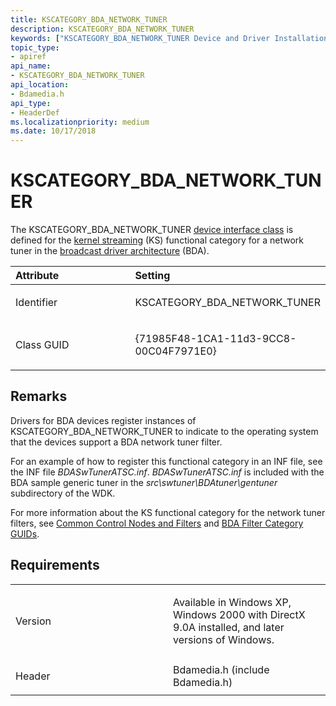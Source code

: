```yaml
---
title: KSCATEGORY_BDA_NETWORK_TUNER
description: KSCATEGORY_BDA_NETWORK_TUNER
keywords: ["KSCATEGORY_BDA_NETWORK_TUNER Device and Driver Installation"]
topic_type:
- apiref
api_name:
- KSCATEGORY_BDA_NETWORK_TUNER
api_location:
- Bdamedia.h
api_type:
- HeaderDef
ms.localizationpriority: medium
ms.date: 10/17/2018
---
```


# KSCATEGORY_BDA_NETWORK_TUNER


The KSCATEGORY_BDA_NETWORK_TUNER [device interface class](./overview-of-device-interface-classes.md) is defined for the [kernel streaming](../stream/streaming-minidrivers2.md) (KS) functional category for a network tuner in the [broadcast driver architecture](/windows-hardware/drivers/ddi/_stream/index) (BDA).

<table>
<colgroup>
<col width="50%" />
<col width="50%" />
</colgroup>
<thead>
<tr class="header">
<th align="left">Attribute</th>
<th align="left">Setting</th>
</tr>
</thead>
<tbody>
<tr class="odd">
<td align="left"><p>Identifier</p></td>
<td align="left"><p>KSCATEGORY_BDA_NETWORK_TUNER</p></td>
</tr>
<tr class="even">
<td align="left"><p>Class GUID</p></td>
<td align="left"><p>{71985F48-1CA1-11d3-9CC8-00C04F7971E0}</p></td>
</tr>
</tbody>
</table>

 

## Remarks

Drivers for BDA devices register instances of KSCATEGORY_BDA_NETWORK_TUNER to indicate to the operating system that the devices support a BDA network tuner filter.

For an example of how to register this functional category in an INF file, see the INF file *BDASwTunerATSC.inf*. *BDASwTunerATSC.inf* is included with the BDA sample generic tuner in the *src\\swtuner\\BDAtuner\\gentuner* subdirectory of the WDK.

For more information about the KS functional category for the network tuner filters, see [Common Control Nodes and Filters](../stream/common-control-nodes-and-filters.md) and [BDA Filter Category GUIDs](../stream/bda-filter-category-guids.md).

## Requirements

<table>
<colgroup>
<col width="50%" />
<col width="50%" />
</colgroup>
<tbody>
<tr class="odd">
<td align="left"><p>Version</p></td>
<td align="left"><p>Available in Windows XP, Windows 2000 with DirectX 9.0A installed, and later versions of Windows.</p></td>
</tr>
<tr class="even">
<td align="left"><p>Header</p></td>
<td align="left">Bdamedia.h (include Bdamedia.h)</td>
</tr>
</tbody>
</table>

 

